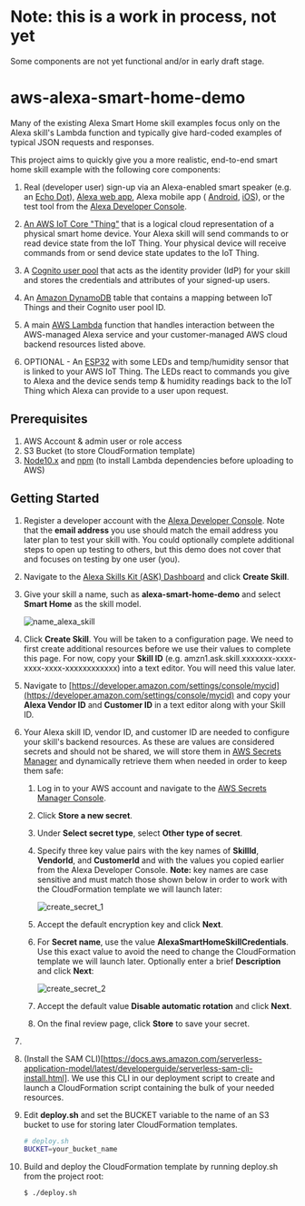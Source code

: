 # **Note: this is a work in process, not yet**

Some components are not yet functional and/or in early draft stage. 

# aws-alexa-smart-home-demo

Many of the existing Alexa Smart Home skill examples focus only on the Alexa skill's Lambda function and typically give hard-coded examples of typical JSON requests and responses. 

This project aims to quickly give you a more realistic, end-to-end smart home skill example with the following core components: 

1. Real (developer user) sign-up via an Alexa-enabled smart speaker (e.g. an [Echo Dot](https://www.amazon.com/All-new-Echo-Dot-3rd-Gen/dp/B0792KTHKJ)), [Alexa web app](https://alexa.amazon.com), Alexa mobile app ( [Android](https://play.google.com/store/apps/details?id=com.amazon.dee.app&hl=en_US), [iOS](https://itunes.apple.com/us/app/amazon-alexa/id944011620?mt=8)), or the test tool from the [Alexa Developer Console](https://developer.amazon.com/alexa/console/ask/). 

2. [An AWS IoT Core "Thing"](https://docs.aws.amazon.com/iot/latest/developerguide/iot-thing-management.html) that is a logical cloud representation of a physical smart home device. Your Alexa skill will send commands to or read device state from the IoT Thing. Your physical device will receive commands from or send device state updates to the IoT Thing. 

3. A [Cognito user pool](https://docs.aws.amazon.com/cognito/latest/developerguide/cognito-user-identity-pools.html) that acts as the identity provider (IdP) for your skill and stores the credentials and attributes of your signed-up users. 

4. An [Amazon DynamoDB](https://aws.amazon.com/dynamodb/) table that contains a mapping between IoT Things and their Cognito user pool ID. 

5. A main [AWS Lambda](https://aws.amazon.com/lambda/) function that handles interaction between the AWS-managed Alexa service and your customer-managed AWS cloud backend resources listed above. 

6. OPTIONAL - An [ESP32](https://www.amazon.com/HiLetgo-ESP-WROOM-32-Development-Microcontroller-Integrated/dp/B0718T232Z) with some LEDs and temp/humidity sensor that is linked to your AWS IoT Thing. The LEDs react to commands you give to Alexa and the device sends temp & humidity readings back to the IoT Thing which Alexa can provide to a user upon request. 

## Prerequisites

1. AWS Account & admin user or role access
2. S3 Bucket (to store CloudFormation template)
3. [Node10.x](https://nodejs.org/en/download/) and [npm](https://www.npmjs.com/get-npm) (to install Lambda dependencies before uploading to AWS)

## Getting Started

1. Register a developer account with the [Alexa Developer Console](https://developer.amazon.com/). Note that the **email address** you use should match the email address you later plan to test your skill with. You could optionally complete additional steps to open up testing to others, but this demo does not cover that and focuses on testing by one user (you). 

2. Navigate to the [Alexa Skills Kit (ASK) Dashboard](https://developer.amazon.com/alexa/console/ask) and click **Create Skill**.

3. Give your skill a name, such as **alexa-smart-home-demo** and select **Smart Home** as the skill model. 

    ![name_alexa_skill]

    [name_alexa_skill]: ./images/name_alexa_skill.png

4. Click **Create Skill**. You will be taken to a configuration page. We need to first create additional resources before we use their values to complete this page. For now, copy your **Skill ID** (e.g. amzn1.ask.skill.xxxxxxx-xxxx-xxxx-xxxx-xxxxxxxxxxxx) into a text editor. You will need this value later.

5. Navigate to [https://developer.amazon.com/settings/console/mycid](https://developer.amazon.com/settings/console/mycid) and copy your **Alexa Vendor ID** and **Customer ID** in a text editor along with your Skill ID. 

6. Your Alexa skill ID, vendor ID, and customer ID are needed to configure your skill's backend resources. As these are values are considered secrets and should not be shared, we will store them in [AWS Secrets Manager](https://aws.amazon.com/secrets-manager/) and dynamically retrieve them when needed in order to keep them safe:

    1. Log in to your AWS account and navigate to the [AWS Secrets Manager Console](https://console.aws.amazon.com/secretsmanager/).
    2. Click **Store a new secret**.
    3. Under **Select secret type**, select **Other type of secret**.
    4. Specify three key value pairs with the key names of **SkillId**, **VendorId**, and **CustomerId** and with the values you copied earlier from the Alexa Developer Console. **Note:** key names are case sensitive and must match those shown below in order to work with the CloudFormation template we will launch later:

        ![create_secret_1]

        [create_secret_1]: ./images/create_secret_1.png

    5. Accept the default encryption key and click **Next**.

    6. For **Secret name**, use the value **AlexaSmartHomeSkillCredentials**. Use this exact value to avoid the need to change the CloudFormation template we will launch later. Optionally enter a brief **Description** and click **Next**:

        ![create_secret_2]

        [create_secret_2]: ./images/create_secret_2.png

    7. Accept the default value **Disable automatic rotation** and click **Next**.
    8. On the final review page, click **Store** to save your secret. 

2. 

3. (Install the SAM CLI)[https://docs.aws.amazon.com/serverless-application-model/latest/developerguide/serverless-sam-cli-install.html]. We use this CLI in our deployment script to create and launch a CloudFormation script containing the bulk of your needed resources. 


4. Edit **deploy.sh** and set the BUCKET variable to the name of an S3 bucket to use for storing later CloudFormation templates. 

    ```sh
    # deploy.sh
    BUCKET=your_bucket_name
    ```

5. Build and deploy the CloudFormation template by running deploy.sh from the project root:

    ```sh
    $ ./deploy.sh
    ```
